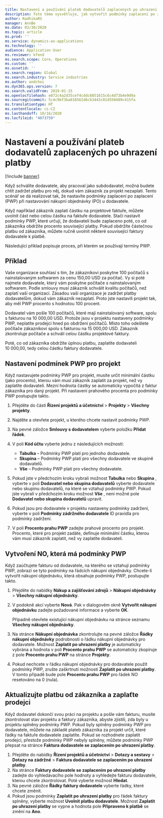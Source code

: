 ```yaml
---
title: Nastavení a používání plateb dodavatelů zaplacených po uhrazení platby
description: Toto téma vysvětluje, jak vytvořit podmínky zaplacení po zaplacení (pay-when-paid; PWP), abyste mohli uvolnit částečné platby dodavateli na základě plateb od zákazníka.
author: RadhikaRS
manager: AnnBe
ms.date: 03/30/2020
ms.topic: article
ms.prod: ''
ms.service: dynamics-ax-applications
ms.technology: ''
audience: Application User
ms.reviewer: kfend
ms.search.scope: Core, Operations
ms.custom: ''
ms.assetid: ''
ms.search.region: Global
ms.search.industry: Service industries
ms.author: andchoi
ms.dyn365.ops.version: 7
ms.search.validFrom: 2019-01-15
ms.openlocfilehash: e872c4a2d35cef4cddc6851615c6c4d73b4e9d9a
ms.sourcegitcommit: 5c4c9bf3ba018562d6cb3443c01d550489c415fa
ms.translationtype: HT
ms.contentlocale: cs-CZ
ms.lasthandoff: 10/16/2020
ms.locfileid: "4073759"
---
```

# <a name="set-up-and-use-pay-when-paid-vendor-payments"></a>Nastavení a používání plateb dodavatelů zaplacených po uhrazení platby

[!include [banner](../includes/banner.md)]

Když schválíte dodavatele, aby pracoval jako subdodavatel, možná budete chtít zadržet platbu pro něj, dokud vám zákazník za projekt nezaplatí. Tento scénář se dá realizovat tak, že nastavíte podmínky zaplacení po zaplacení (PWP) při nastavování nákupní objednávky (PO) u dodavatele.

Když například zákazník zaplatí částku na projektové faktuře, můžete uvolnit část nebo celou částku na faktuře dodavatele. Stačí nastavit podmínky PWP, které určují, že dodavateli bude zaplaceno poté, co od zákazníka obdržíte procento související platby. Pokud obdržíte částečnou platbu od zákazníka, můžete ručně uvolnit některé související faktury dodavatele k platbě.

Následující příklad popisuje proces, při kterém se používají termíny PWP.

## <a name="example"></a>Příklad

Vaše organizace souhlasí s tím, že zákazníkovi poskytne 100 počítačů s nainstalovaným softwarem za cenu 150,00 USD za počítač. Vy si poté najmete dodavatele, který vám poskytne počítače s nainstalovaným softwarem. Podle smlouvy musí zákazník schválit kvalitu počítačů, než zaplatí vaší organizaci. Zásadou vaší organizace je zadržet platby dodavatelům, dokud vám zákazník nezaplatí. Proto jste nastavili projekt tak, aby měl PWP procento s hodnotou 100 procent.

Dodavatel vám pošle 100 počítačů, které mají nainstalovaný software, spolu s fakturou na 10 000,00 USD. Protože jsou v projektu nastaveny podmínky PWP, neplatíte prodejci hned po obdržení počítačů. Místo toho odešlete počítače zákazníkovi spolu s fakturou na 15 000,00 USD. Zákazník zkontroluje počítače a schválí celou částku projektové faktury.

Poté, co od zákazníka obdržíte úplnou platbu, zaplatíte dodavateli 10 000,00, tedy celou částku faktury dodavatele.

## <a name="set-up-pwp-terms-for-a-project"></a>Nastavení podmínek PWP pro projekt

Když nastavujete podmínky PWP pro projekt, musíte určit minimální částku (jako procento), kterou vám musí zákazník zaplatit za projekt, než vy zaplatíte dodavateli. Mezní hodnota částky se automaticky vypočítá z faktur zákazníka pro daný projekt. Při nastavení prahového procenta pro podmínky PWP postupujte takto.

1. Přejděte do části **Řízení projektů a účetnictví** \> **Projekty** \> **Všechny projekty**.
2. Najděte a otevřete projekt, u kterého chcete nastavit podmínky PWP.
3. Na pevné záložce **Smlouvy s dodavatelem** vyberte položku **Přidat řádek**.
3. V poli **Kód účtu** vyberte jednu z následujících možností:

    - **Tabulka** – Podmínky PWP platí pro jednoho dodavatele.
    - **Skupina** – Podmínky PWP platí pro všechny dodavatele ve skupině dodavatelů.
    - **Vše** – Podmínky PWP platí pro všechny dodavatele.

4. Pokud jste v předchozím kroku vybrali možnost **Tabulka** nebo **Skupina** , vyberte v poli **Dodavatel nebo skupina dodavatelů** vyberte dodavatele nebo skupinu dodavatelů, na které se vztahují podmínky PWP. Pokud jste vybrali v předchozím kroku možnost **Vše** , není možné pole **Dodavatel nebo skupina dodavatelů** upravit.
5. Pokud jsou pro dodavatele v projektu nastaveny podmínky zadržení, vyberte v poli **Podmínky zádržného dodavatele** ID pravidla pro podmínky zadržení.
6. V poli **Procento prahu PWP** zadejte prahové procento pro projekt. Procento, které pro projekt zadáte, definuje minimální částku, kterou vám musí zákazník zaplatit, než vy zaplatíte dodavateli.

## <a name="create-a-po-that-has-pwp-terms"></a>Vytvoření NO, která má podmínky PWP

Když zaúčtujete fakturu od dodavatele, na kterého se vztahují podmínky PWP, zobrazí se tyto podmínky na řádcích nákupní objednávky. Chcete-li vytvořit nákupní objednávku, která obsahuje podmínky PWP, postupujte takto.

1. Přejděte do nabídky **Nákup a zajišťování zdrojů** \> **Nákupní objednávky** \> **Všechny nákupní objednávky**.
2. V podokně akcí vyberte **Nová**. Pak v dialogovém okně **Vytvořit nákupní objednávku** zadejte požadované informace a vyberte **OK**.

    Případně otevřete existující nákupní objednávku na stránce seznamu **Všechny nákupní objednávky**.

4. Na stránce **Nákupní objednávka** zkontrolujte na pevné záložce **Řádky nákupní objednávky** podrobnosti o řádku nákupní objednávky pro dodavatele. Možnost **Zaplatit po uhrazení platby** je automaticky vybrána a hodnota v poli **Procento prahu PWP** se automaticky zkopíruje z pole **Procento prahu PWP** na stránce **Projekty**.
6. Pokud nechcete v řádku nákupní objednávky pro dodavatele použít podmínky PWP, zrušte zaškrtnutí možnosti **Zaplatit po uhrazení platby**. V tomto případě bude pole **Procento prahu PWP** pro řádek NO resetováno na 0 (nula).

## <a name="update-a-customer-payment-and-pay-the-vendor"></a>Aktualizujte platbu od zákazníka a zaplaťte prodejci

Když dodavatel dokončí svou práci na projektu a pošle vám fakturu, musíte zkontrolovat stav projektu a faktury zákazníka, abyste zjistili, zda byly u projektu splněny podmínky PWP. Pokud byly splněny podmínky PWP pro dodavatele, můžete na základě plateb zákazníka za projekt určit, které řádky na faktuře dodavatele zaplatíte. Pokud se rozhodnete zaplatit prodejci, přestože podmínky PWP nebyly splněny, můžete podmínky PWP přepsat na stránce **Faktura dodavatele se zaplacením po uhrazení platby**.

1. Přejděte do nabídky **Řízení projektů a účetnictví** \> **Dotazy a sestavy** \> **Dotazy na zádržné** \> **Faktura dodavatele se zaplacením po uhrazení platby**.
2. Na stránce **Faktury dodavatele se zaplacením po uhrazení platby** zadejte do vyhledávacího pole hodnoty a vyhledejte fakturu dodavatele, kterou chcete zkontrolovat. Poté vyberte možnost **Hledat**.
3. Na pevné záložce **Řádky faktury dodavatele** vyberte řádky, které chcete změnit.
4. Pokud jsou podmínky **Zaplatit po uhrazení platby** pro řádek faktury splněny, vyberte možnost **Uvolnit platbu dodavatele**. Možnost **Zaplatit po uhrazení platby** se vypne a hodnota pole **Připraveno k platbě** se změní na **Ano**.
